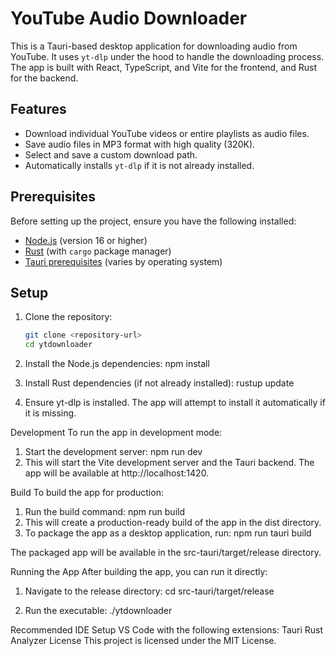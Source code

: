 # YouTube Audio Downloader

This is a Tauri-based desktop application for downloading audio from YouTube. It uses `yt-dlp` under the hood to handle the downloading process. The app is built with React, TypeScript, and Vite for the frontend, and Rust for the backend.

## Features

- Download individual YouTube videos or entire playlists as audio files.
- Save audio files in MP3 format with high quality (320K).
- Select and save a custom download path.
- Automatically installs `yt-dlp` if it is not already installed.

## Prerequisites

Before setting up the project, ensure you have the following installed:

- [Node.js](https://nodejs.org/) (version 16 or higher)
- [Rust](https://www.rust-lang.org/tools/install) (with `cargo` package manager)
- [Tauri prerequisites](https://tauri.app/v1/guides/getting-started/prerequisites) (varies by operating system)

## Setup

1. Clone the repository:
   ```sh
   git clone <repository-url>
   cd ytdownloader

2. Install the Node.js dependencies: npm install

3. Install Rust dependencies (if not already installed): rustup update

4. Ensure yt-dlp is installed. The app will attempt to install it automatically if it is missing.

Development
To run the app in development mode:

1. Start the development server: npm run dev
2. This will start the Vite development server and the Tauri backend. The app will be available at http://localhost:1420.

Build
To build the app for production:

1. Run the build command: npm run build
2. This will create a production-ready build of the app in the dist directory.
3. To package the app as a desktop application, run: npm run tauri build

The packaged app will be available in the src-tauri/target/release directory.

Running the App
After building the app, you can run it directly:

1. Navigate to the release directory: cd src-tauri/target/release

2. Run the executable: ./ytdownloader

Recommended IDE Setup
VS Code with the following extensions:
Tauri
Rust Analyzer
License
This project is licensed under the MIT License.







